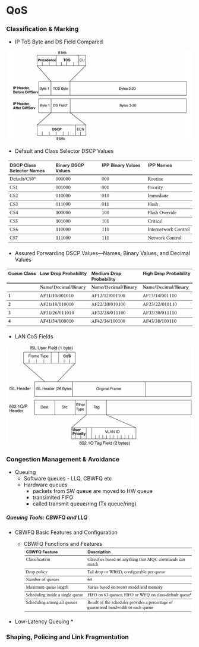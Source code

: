 # QoS
### Classification & Marking
* IP ToS Byte and DS Field Compared

![alt text](pics/QOS01.png "IP ToS Byte and DS Field Compared")

* Default and Class Selector DSCP Values

![alt text](pics/QOS02.png "Default and Class Selector DSCP Values")

* Assured Forwarding DSCP Values—Names, Binary Values, and Decimal Values

![alt text](pics/QOS03.png "Assured Forwarding DSCP Values—Names, Binary Values, and Decimal Values")

* LAN CoS Fields

![alt text](pics/QOS04.png "LAN CoS Fields")

### Congestion Management & Avoidance
* Queuing
  * Software queues - LLQ, CBWFQ etc
  * Hardware queues
    * packets from SW queue are moved to HW queue
    * transimited FIFO
    * called transmit queue/ring (Tx queue/ring)

##### Queuing Tools: CBWFQ and LLQ
* CBWFQ Basic Features and Configuration
  * CBWFQ Functions and Features
![alt text](pics/QOS06.png "CBWFQ Functions and Features")

* Low-Latency Queuing
  * 


### Shaping, Policing and Link Fragmentation